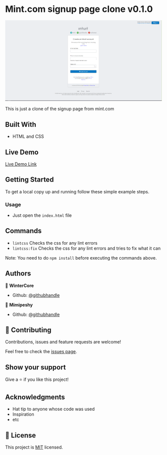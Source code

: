 # Mint.com signup page clone v0.1.0

![screenshot](./app_screenshot.png)

This is just a clone of the signup page from mint.com

## Built With

- HTML and CSS

## Live Demo

[Live Demo Link](https://wintercore.github.io/microverse-html-forms)


## Getting Started

To get a local copy up and running follow these simple example steps.

### Usage
- Just open the `index.html` file


## Commands
- `lintcss` Checks the css for any lint errors
- `lintcss:fix` Checks the css for any lint errors and tries to fix what it can

Note: You need to do `npm install` before executing the commands above.

## Authors

👤 **WinterCore**

- Github: [@githubhandle](https://github.com/WinterCore)

👤 **Mimipeshy**

- Github: [@githubhandle](https://github.com/mimipeshy)

## 🤝 Contributing

Contributions, issues and feature requests are welcome!

Feel free to check the [issues page](issues/).

## Show your support

Give a ⭐️ if you like this project!

## Acknowledgments

- Hat tip to anyone whose code was used
- Inspiration
- etc

## 📝 License

This project is [MIT](lic.url) licensed.
